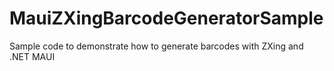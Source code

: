 # MauiZXingBarcodeGeneratorSample
 Sample code to demonstrate how to generate barcodes with ZXing and .NET MAUI

